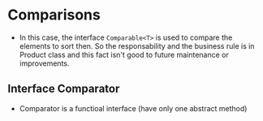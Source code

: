 # Comparisons
 - In this case, the interface ```Comparable<T>``` is used to compare the elements to sort then. So the responsability and the business rule is in Product class and this fact isn't good to future maintenance or improvements.

## Interface Comparator
 - Comparator<T> is a functioal interface (have only one abstract method)